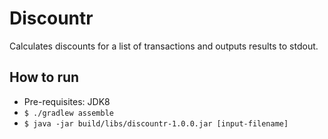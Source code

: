 # Discountr

Calculates discounts for a list of transactions and outputs results to stdout.

## How to run

- Pre-requisites: JDK8
- `$ ./gradlew assemble`
- `$ java -jar build/libs/discountr-1.0.0.jar [input-filename]`
